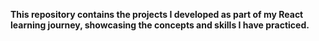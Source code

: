 **This repository contains the projects I developed as part of my React learning journey, showcasing the concepts and skills I have practiced.**
